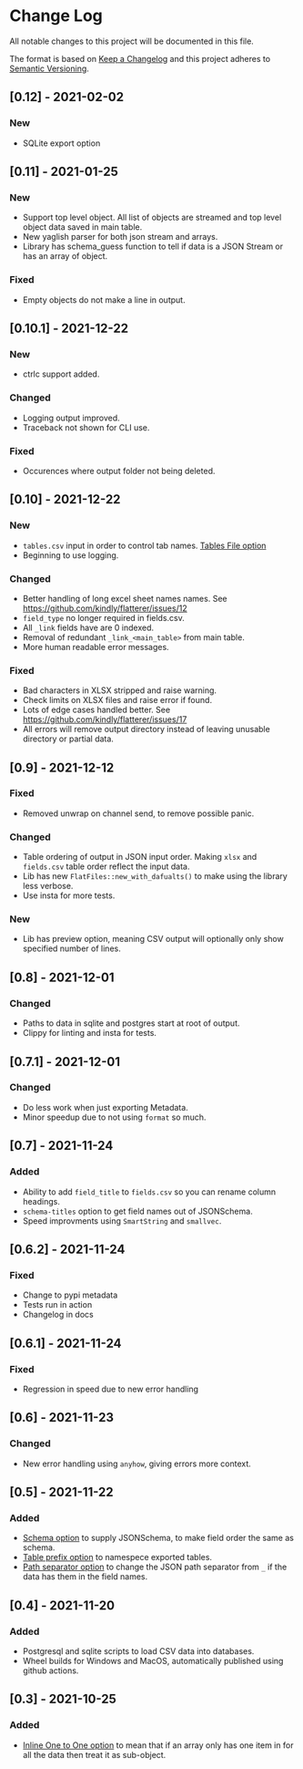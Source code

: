 # Change Log
All notable changes to this project will be documented in this file.
 
The format is based on [Keep a Changelog](http://keepachangelog.com/)
and this project adheres to [Semantic Versioning](http://semver.org/).

## [0.12] - 2021-02-02

### New

- SQLite export option

## [0.11] - 2021-01-25

### New

- Support top level object. All list of objects are streamed and top level object data saved in main table.
- New yaglish parser for both json stream and arrays.
- Library has schema_guess function to tell if data is a JSON Stream or has an array of object.

### Fixed

- Empty objects do not make a line in output.


## [0.10.1] - 2021-12-22

### New

- ctrlc support added.

### Changed

- Logging output improved.
- Traceback not shown for CLI use.

### Fixed

- Occurences where output folder not being deleted.

## [0.10] - 2021-12-22

### New

- `tables.csv` input in order to control tab names. [Tables File option](https://flatterer.opendata.coop/options.html#tables-file)
- Beginning to use logging.


### Changed

- Better handling of long excel sheet names names. See https://github.com/kindly/flatterer/issues/12
- `field_type` no longer required in fields.csv.
- All `_link` fields have are 0 indexed.
- Removal of redundant `_link_<main_table>` from main table.
- More human readable error messages.


### Fixed

- Bad characters in XLSX stripped and raise warning. 
- Check limits on XLSX files and raise error if found.
- Lots of edge cases handled better. See https://github.com/kindly/flatterer/issues/17
- All errors will remove output directory instead of leaving unusable directory or partial data.

## [0.9] - 2021-12-12
 
### Fixed

- Removed unwrap on channel send, to remove possible panic.

### Changed

- Table ordering of output in JSON input order.  Making `xlsx` and `fields.csv` table order reflect the input data.
- Lib has new `FlatFiles::new_with_dafualts()` to make using the library less verbose.
- Use insta for more tests.

### New

- Lib has preview option, meaning CSV output will optionally only show specified number of lines.

## [0.8] - 2021-12-01
 
### Changed

- Paths to data in sqlite and postgres start at root of output.
- Clippy for linting and insta for tests.
 
## [0.7.1] - 2021-12-01
 
### Changed

- Do less work when just exporting Metadata.
- Minor speedup due to not using `format` so much.
 

## [0.7] - 2021-11-24
 
### Added 
 
-  Ability to add `field_title` to `fields.csv` so you can rename column headings.
-  `schema-titles` option to get field names out of JSONSchema.
-  Speed improvments using `SmartString` and `smallvec`.


## [0.6.2] - 2021-11-24
 
### Fixed
 
-  Change to pypi metadata
-  Tests run in action
-  Changelog in docs


## [0.6.1] - 2021-11-24
 
### Fixed
 
-  Regression in speed due to new error handling


## [0.6] - 2021-11-23

### Changed

- New error handling using `anyhow`, giving errors more context.


## [0.5] - 2021-11-22

### Added

- [Schema option](https://flatterer.opendata.coop/options.html#schema) to supply JSONSchema, to make field order the same as schema. 
- [Table prefix option](https://flatterer.opendata.coop/options.html#table-prefix) to namespece exported tables.
- [Path separator option](https://flatterer.opendata.coop/options.html#path-separator) to change the JSON path separator from `_` if the data has them in the field names.


## [0.4] - 2021-11-20
 
### Added

-  Postgresql and sqlite scripts to load CSV data into databases.
-  Wheel builds for Windows and MacOS, automatically published using github actions.

 
## [0.3] - 2021-10-25
 
### Added

- [Inline One to One option](https://flatterer.opendata.coop/options.html#inline-one-to-one) to mean that if an array only has one item in for all the data then treat it as sub-object.

